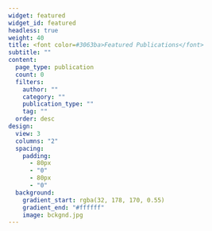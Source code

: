 ```yaml
---
widget: featured
widget_id: featured
headless: true
weight: 40
title: <font color=#3063ba>Featured Publications</font>
subtitle: ""
content:
  page_type: publication
  count: 0
  filters:
    author: ""
    category: ""
    publication_type: ""
    tag: ""
  order: desc
design:
  view: 3
  columns: "2"
  spacing:
    padding:
      - 80px
      - "0"
      - 80px
      - "0"
  background:
    gradient_start: rgba(32, 178, 170, 0.55)
    gradient_end: "#ffffff"
    image: bckgnd.jpg
---
```

